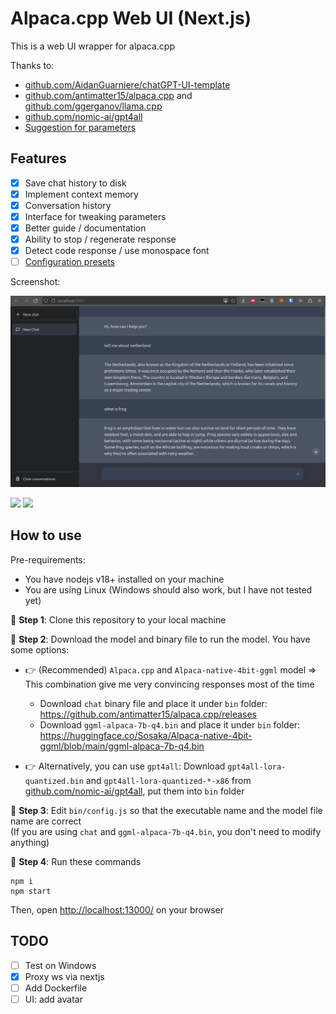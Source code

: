 # Alpaca.cpp Web UI (Next.js)

This is a web UI wrapper for alpaca.cpp

Thanks to:
- [github.com/AidanGuarniere/chatGPT-UI-template](https://github.com/AidanGuarniere/chatGPT-UI-template)
- [github.com/antimatter15/alpaca.cpp](https://github.com/antimatter15/alpaca.cpp) and [github.com/ggerganov/llama.cpp](https://github.com/ggerganov/llama.cpp)
- [github.com/nomic-ai/gpt4all](https://github.com/nomic-ai/gpt4all)
- [Suggestion for parameters](https://github.com/antimatter15/alpaca.cpp/issues/171)

## Features

- [x] Save chat history to disk
- [x] Implement context memory
- [x] Conversation history
- [x] Interface for tweaking parameters
- [x] Better guide / documentation
- [x] Ability to stop / regenerate response
- [x] Detect code response / use monospace font
- [ ] [Configuration presets](https://www.reddit.com/r/LocalLLaMA/comments/1227uj5/my_experience_with_alpacacpp/)

Screenshot:

![](./doc/screenshot_0.png)

<p>
  <img src="https://raw.githubusercontent.com/ngxson/alpaca.cpp-webui/master/doc/screenshot_1.png" width="49%">
  <img src="https://raw.githubusercontent.com/ngxson/alpaca.cpp-webui/master/doc/screenshot_2.png" width="49%">
</p>

## How to use

Pre-requirements:
- You have nodejs v18+ installed on your machine
- You are using Linux (Windows should also work, but I have not tested yet)

🔶 **Step 1**: Clone this repository to your local machine

🔶 **Step 2**: Download the model and binary file to run the model. You have some options:

- 👉 (Recommended) `Alpaca.cpp` and `Alpaca-native-4bit-ggml` model => This combination give me very convincing responses most of the time
  - Download `chat` binary file and place it under `bin` folder: https://github.com/antimatter15/alpaca.cpp/releases
  - Download `ggml-alpaca-7b-q4.bin` and place it under `bin` folder: https://huggingface.co/Sosaka/Alpaca-native-4bit-ggml/blob/main/ggml-alpaca-7b-q4.bin

- 👉 Alternatively, you can use `gpt4all`: Download `gpt4all-lora-quantized.bin` and `gpt4all-lora-quantized-*-x86` from [github.com/nomic-ai/gpt4all](https://github.com/nomic-ai/gpt4all), put them into `bin` folder

🔶 **Step 3**: Edit `bin/config.js` so that the executable name and the model file name are correct  
(If you are using `chat` and `ggml-alpaca-7b-q4.bin`, you don't need to modify anything)

🔶 **Step 4**: Run these commands

```
npm i
npm start
```

Then, open [http://localhost:13000/](http://localhost:13000/) on your browser

## TODO

- [ ] Test on Windows
- [x] Proxy ws via nextjs
- [ ] Add Dockerfile
- [ ] UI: add avatar